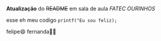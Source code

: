 **Atualização** do ~~README~~ em sala de aula *FATEC OURINHOS*


esse eh meu codigo ```printf("Eu sou feliz);```

felipe😄
fernanda🧑‍🚀
